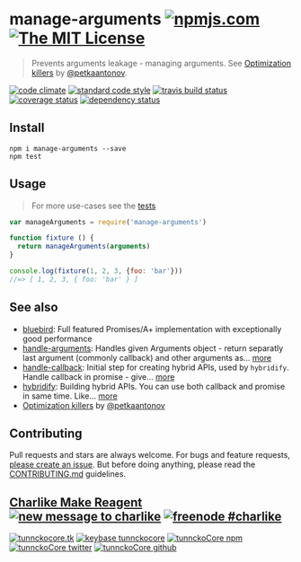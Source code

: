 # manage-arguments [![npmjs.com][npmjs-img]][npmjs-url] [![The MIT License][license-img]][license-url]

> Prevents arguments leakage - managing arguments. See [Optimization killers](https://github.com/petkaantonov/bluebird/wiki/Optimization-killers#3-managing-arguments) by [@petkaantonov](https://github.com/petkaantonov).

[![code climate][codeclimate-img]][codeclimate-url] [![standard code style][standard-img]][standard-url] [![travis build status][travis-img]][travis-url] [![coverage status][coveralls-img]][coveralls-url] [![dependency status][david-img]][david-url]


## Install
```
npm i manage-arguments --save
npm test
```


## Usage
> For more use-cases see the [tests](./test.js)

```js
var manageArguments = require('manage-arguments')

function fixture () {
  return manageArguments(arguments)
}

console.log(fixture(1, 2, 3, {foo: 'bar'}))
//=> [ 1, 2, 3, { foo: 'bar' } ]
```


## See also
- [bluebird](https://github.com/petkaantonov/bluebird): Full featured Promises/A+ implementation with exceptionally good performance
- [handle-arguments](https://github.com/hybridables/handle-arguments#readme): Handles given Arguments object - return separatly last argument (commonly callback) and other arguments as… [more](https://github.com/hybridables/handle-arguments#readme)
- [handle-callback](https://github.com/hybridables/handle-callback): Initial step for creating hybrid APIs, used by `hybridify`. Handle callback in promise - give… [more](https://github.com/hybridables/handle-callback)
- [hybridify](https://github.com/hybridables/hybridify#readme): Building hybrid APIs. You can use both callback and promise in same time.  Like… [more](https://github.com/hybridables/hybridify#readme)
- [Optimization killers](https://github.com/petkaantonov/bluebird/wiki/Optimization-killers#3-managing-arguments) by [@petkaantonov](https://github.com/petkaantonov)


## Contributing

Pull requests and stars are always welcome. For bugs and feature requests, [please create an issue](https://github.com/tunnckoCore/manage-arguments/issues/new).
But before doing anything, please read the [CONTRIBUTING.md](./CONTRIBUTING.md) guidelines.


## [Charlike Make Reagent](http://j.mp/1stW47C) [![new message to charlike][new-message-img]][new-message-url] [![freenode #charlike][freenode-img]][freenode-url]

[![tunnckocore.tk][author-www-img]][author-www-url] [![keybase tunnckocore][keybase-img]][keybase-url] [![tunnckoCore npm][author-npm-img]][author-npm-url] [![tunnckoCore twitter][author-twitter-img]][author-twitter-url] [![tunnckoCore github][author-github-img]][author-github-url]


[npmjs-url]: https://www.npmjs.com/package/manage-arguments
[npmjs-img]: https://img.shields.io/npm/v/manage-arguments.svg?label=manage-arguments

[license-url]: https://github.com/tunnckoCore/manage-arguments/blob/master/LICENSE.md
[license-img]: https://img.shields.io/badge/license-MIT-blue.svg


[codeclimate-url]: https://codeclimate.com/github/tunnckoCore/manage-arguments
[codeclimate-img]: https://img.shields.io/codeclimate/github/tunnckoCore/manage-arguments.svg

[travis-url]: https://travis-ci.org/tunnckoCore/manage-arguments
[travis-img]: https://img.shields.io/travis/tunnckoCore/manage-arguments.svg

[coveralls-url]: https://coveralls.io/r/tunnckoCore/manage-arguments
[coveralls-img]: https://img.shields.io/coveralls/tunnckoCore/manage-arguments.svg

[david-url]: https://david-dm.org/tunnckoCore/manage-arguments
[david-img]: https://img.shields.io/david/tunnckoCore/manage-arguments.svg

[standard-url]: https://github.com/feross/standard
[standard-img]: https://img.shields.io/badge/code%20style-standard-brightgreen.svg


[author-www-url]: http://www.tunnckocore.tk
[author-www-img]: https://img.shields.io/badge/www-tunnckocore.tk-fe7d37.svg

[keybase-url]: https://keybase.io/tunnckocore
[keybase-img]: https://img.shields.io/badge/keybase-tunnckocore-8a7967.svg

[author-npm-url]: https://www.npmjs.com/~tunnckocore
[author-npm-img]: https://img.shields.io/badge/npm-~tunnckocore-cb3837.svg

[author-twitter-url]: https://twitter.com/tunnckoCore
[author-twitter-img]: https://img.shields.io/badge/twitter-@tunnckoCore-55acee.svg

[author-github-url]: https://github.com/tunnckoCore
[author-github-img]: https://img.shields.io/badge/github-@tunnckoCore-4183c4.svg

[freenode-url]: http://webchat.freenode.net/?channels=charlike
[freenode-img]: https://img.shields.io/badge/freenode-%23charlike-5654a4.svg

[new-message-url]: https://github.com/tunnckoCore/messages
[new-message-img]: https://img.shields.io/badge/send%20me-message-green.svg

